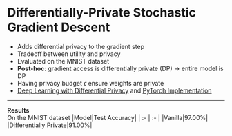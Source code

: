 # Differentially-Private Stochastic Gradient Descent
* Adds differential privacy to the gradient step
* Tradeoff between utility and privacy
* Evaluated on the MNIST dataset
* **Post-hoc**: gradient access is differentially private (DP) $\rightarrow$ entire model is DP
* Having privacy budget $\epsilon$ ensure weights are private
* [Deep Learning with Differential Privacy](https://arxiv.org/pdf/1607.00133) and [PyTorch Implementation](https://medium.com/pytorch/differential-privacy-series-part-1-dp-sgd-algorithm-explained-12512c3959a3)

---
**Results**   
On the MNIST dataset
|Model|Test Accuracy|
| :- | :- |
|Vanilla|97.00%|
|Differentially Private|91.00%|

